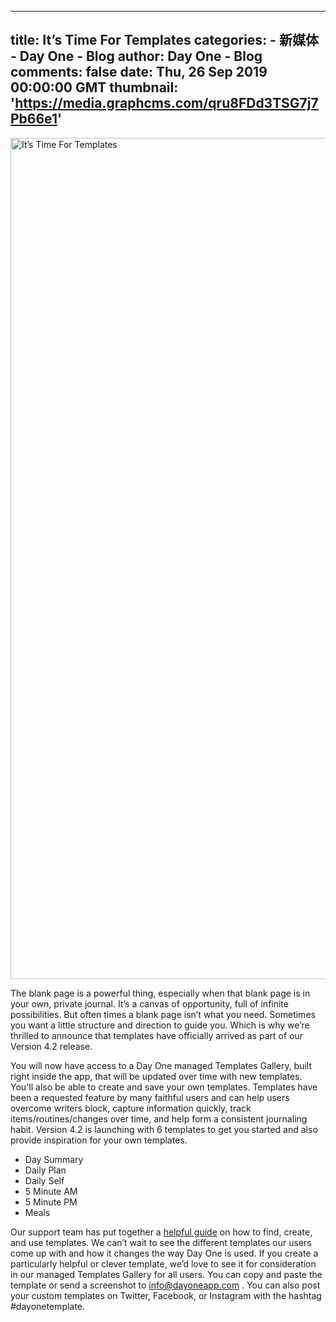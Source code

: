 
---
title: It’s Time For Templates
categories: 
    - 新媒体
    - Day One - Blog
author: Day One - Blog
comments: false
date: Thu, 26 Sep 2019 00:00:00 GMT
thumbnail: 'https://media.graphcms.com/qru8FDd3TSG7j7Pb66e1'
---

<div>   
<img alt="It’s Time For Templates" width="1599" height="1346" src="https://media.graphcms.com/qru8FDd3TSG7j7Pb66e1" referrerpolicy="no-referrer"><p>The blank page is a powerful thing, especially when that blank page is in your own, private journal. It’s a canvas of opportunity, full of infinite possibilities. But often times a blank page isn’t what you need. Sometimes you want a little structure and direction to guide you. Which is why we’re thrilled to announce that templates have officially arrived as part of our Version 4.2 release.</p><p>You will now have access to a Day One managed Templates Gallery, built right inside the app, that will be updated over time with new templates. You'll also be able to create and save your own templates. Templates have been a requested feature by many faithful users and can help users overcome writers block, capture information quickly, track items/routines/changes over time, and help form a consistent journaling habit. Version 4.2 is launching with 6 templates to get you started and also provide inspiration for your own templates.</p><ul><li>Day Summary</li><li>Daily Plan</li><li>Daily Self</li><li>5 Minute AM</li><li>5 Minute PM</li><li>Meals</li></ul><p>Our support team has put together a <a href="http://help.dayoneapp.com/en/articles/2924432-templates">helpful guide</a> on how to find, create, and use templates. We can’t wait to see the different templates our users come up with and how it changes the way Day One is used. If you create a particularly helpful or clever template, we’d love to see it for consideration in our managed Templates Gallery for all users. You can copy and paste the template or send a screenshot to <a href="mailto:info@dayoneapp.com">info@dayoneapp.com</a>
. You can also post your custom templates on Twitter, Facebook, or Instagram with the hashtag #dayonetemplate.</p>  
</div>
            